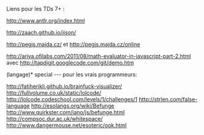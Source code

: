 Liens pour les TDs 7+ :

http://www.antlr.org/index.html

http://zaach.github.io/jison/

http://pegjs.majda.cz/
et
http://pegjs.majda.cz/online

http://ariya.ofilabs.com/2011/08/math-evaluator-in-javascript-part-2.html
avec
http://tapdigit.googlecode.com/git/demo.htm

(langage)* special --- pour les vrais programmeurs:

http://fatiherikli.github.io/brainfuck-visualizer/
http://fullvolume.co.uk/static/lolcode/
http://lolcode.codeschool.com/levels/1/challenges/1
http://strlen.com/false-language
http://esolangs.org/wiki/Befunge
http://www.quirkster.com/iano/js/befunge.html
http://compsoc.dur.ac.uk/whitespace/
http://www.dangermouse.net/esoteric/ook.html


